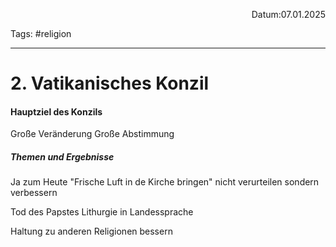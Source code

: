 <p align="right">Datum:07.01.2025</p>

Tags: #religion 

---

# 2. Vatikanisches Konzil
#### Hauptziel des Konzils
Große Veränderung
Große Abstimmung


##### Themen und Ergebnisse
Ja zum Heute
"Frische Luft in de Kirche bringen"
nicht verurteilen sondern verbessern

Tod des Papstes
Lithurgie in Landessprache

Haltung zu anderen Religionen bessern

